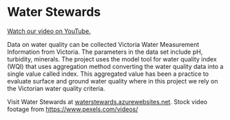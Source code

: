 # Water Stewards

[Watch our video on YouTube.](https://www.youtube.com/watch?v=9WxjCxh8F3Y)

Data on water quality can be collected Victoria Water Measurement Information from Victoria. The parameters in the data set include pH, turbidity, minerals. The project uses the model tool for water quality index (WQI) that uses aggregation method converting the water quality data into a single value called index. This aggregated value has been a practice to evaluate surface and ground water quality where in this project we rely on the Victorian water quality criteria.

Visit Water Stewards at [waterstewards.azurewebsites.net](http://waterstewards.azurewebsites.net).
Stock video footage from https://www.pexels.com/videos/
